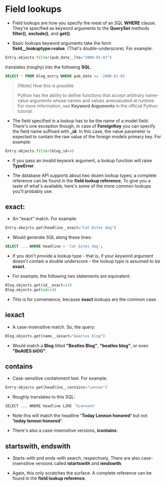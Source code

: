 # Field lookups

- Field lookups are how you specify the meat of an SQL **WHERE** clause. They're specified as keyword arguments to the **QuerySet** methods **filter()**, **exclude()**, and **get()**.

- Basic lookups keyword arguments take the form **field__lookuptype=value**. (That's double-underscore). For example:

```python
Entry.objects.filter(pub_date__lte="2006-01-01")
```

translates (roughy) into the following **SQL**:

```SQL
SELECT * FROM blog_entry WHERE pub_date <= '2006-01-01'
```

> [!Note] How this is possible
>
> Python has the ability to define functions that accept arbitrary name-value arguments whose names and values areevaluated at runtime. For more information, see **Keyword Arguments** in the official Python tutorial.

- The field specified in a lookup has to be the name of a model field. There's one exception though, in case of **ForeignKey** you can specify the field name suffixed with **_id**. In this case, the value parameter is expected to contain the raw value of the foreign models primary key. For example:

```python
Entry.objects.filter(blog_id=4)
```

- If you pass an invalid keywork argument, a lookup function will raise **TypeError**.

- The database API supports about two dozen lookup types; a complete reference can be found in the **field lookup reference**. To give you a taste of what's available, here's some of the more common lookups you'll probably use:

## exact:

- An "exact" match. For example:

```python
Entry.obejcts.get(headline__exact="Cat bites dog")
```

- Would generate SQL along these lines:

```SQL
SELECT ... WHERE headline = 'Cat bites dog';
```

- If you don't provide a lookup type - that is, if your keyword argument doesn't contain a double underscore - the lookup type is assumed to be **exact**.

- For example, the following two statements are equivalent:

```python
Blog.objects.get(id__exact=14)
Blog.objects.get(id=14)
```

- This is for convenience, because **exact** lookups are the common case.

## iexact

- A case-insensitive match. So, the query:

```python
Blog.objects.get(name__iexact="beatles blog")
```

- Would match a **Blog** titled **"Beatles Blog"**, **"beatles blog"**, or even **"BeAtlES blOG"**.

## contains

- Case-sensitive containment test. For example:

```python
Entry.objects.get(headline__contains="Lennon")
```

- Roughly translates to this SQL:

```python
SELECT ... WHERE headline LIKE '%Lennon%'
```

- Note this will match the headline **'Today Lennon honored'** but not **'today lennon honored'**.

- There's also a case-insensitive versions, **icontains**.

## startswith, endswith

- Starts-with and ends-with search, respectively. There are also case-insensitive versions called **istartswith** and **iendswith**.

- Again, this only scratches the surface. A complete reference can be found in the **field lookup reference**.
